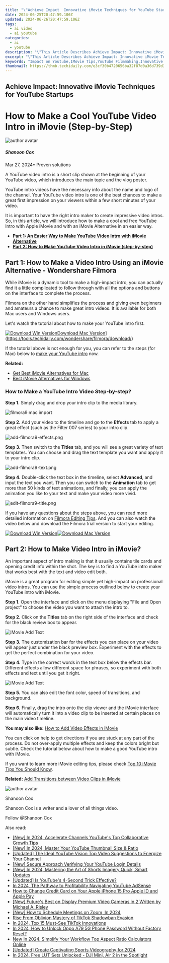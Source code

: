 ```yaml
---
title: "\"Achieve Impact  Innovative iMovie Techniques for YouTube Startups for 2024\""
date: 2024-06-25T20:47:59.106Z
updated: 2024-06-26T20:47:59.106Z
tags:
  - ai video
  - ai youtube
categories:
  - ai
  - youtube
description: "\"This Article Describes Achieve Impact: Innovative iMovie Techniques for YouTube Startups for 2024\""
excerpt: "\"This Article Describes Achieve Impact: Innovative iMovie Techniques for YouTube Startups for 2024\""
keywords: "Impact on Youtube,IMovie Tips,YouTube Filmmaking,Innovative Movie Tech,IMovie Startup Guide,Video Production Tricks,Effective YouTube Content"
thumbnail: https://thmb.techidaily.com/e3cf30b4720656ba32f87d0a36d739d3e594003c967c2e7d28e98120dd95b14e.jpg
---
```


## Achieve Impact: Innovative iMovie Techniques for YouTube Startups

# How to Make a Cool YouTube Video Intro in iMovie (Step-by-Step)

![author avatar](https://images.wondershare.com/filmora/article-images/shannon-cox.jpg)

##### Shanoon Cox

 Mar 27, 2024• Proven solutions

A YouTube video intro is a short clip shown at the beginning of your YouTube video, which introduces the main topic and the vlog poster.

YouTube intro videos have the necessary info about the name and logo of the channel. Your YouTube video intro is one of the best chances to make a great first impression on your viewers within a few short minutes of your video.

It is important to have the right intro maker to create impressive video intros. So, in this article, we will introduce how to make a cool and free YouTube Intro with Apple iMovie and with an iMovie Alternative in an easier way.

* **[Part 1: An Easier Way to Make YouTube Video Intro with iMovie Alternative](#part1)**
* **[Part 2: How to Make YouTube Video Intro in iMovie (step-by-step)](#part2)**

## Part 1: How to Make a Video Intro Using an iMovie Alternative - Wondershare Filmora

While iMovie is a dynamic tool to make a high-impact intro, you can actually find it a little complicated to follow through with all the options and buttons on the interface to complete the process.

Filmora on the other hand simplifies the process and giving even beginners and amateurs a chance to make great intro videos. It is available for both Mac users and Windows users.

Let's watch the tutorial about how to make your YouTube intro first.

[![Download Win Version](https://images.wondershare.com/filmora/guide/download-btn-win.jpg)](https://tools.techidaily.com/wondershare/filmora/download/)[Download Mac Version](https://images.wondershare.com/filmora/guide/download-btn-mac.jpg)](https://tools.techidaily.com/wondershare/filmora/download/)

If the tutorial above is not enough for you, you can refer to the steps (for Mac) below to [make your YouTube intro](https://tools.techidaily.com/wondershare/filmora/download/) now.

**Related:**

* [Get Best iMovie Alternatives for Mac](https://tools.techidaily.com/wondershare/filmora/download/)
* [Best iMovie Alternatives for Windows](https://tools.techidaily.com/wondershare/filmora/download/)

### How to Make a YouTube Intro Video Step-by-step?

**Step 1.** Simply drag and drop your intro clip to the media library.

![filmora9 mac import](https://images.wondershare.com/filmora/article-images/filmora9-mac-import.png)

**Step 2.** Add your video to the timeline and go to the **Effects** tab to apply a great effect (such as the Filter 007 series) to your intro clip.

![add-filmora9-effects.png](https://images.wondershare.com/filmora/article-images/add-filmora9-effects.png)

**Step 3.** Then switch to the **Titles** tab, and you will see a great variety of text templates. You can choose and drag the text template you want and apply it to your intro clip.

![add-filmora9-text.png](https://images.wondershare.com/filmora/article-images/add-filmora9-text.png)

**Step 4.** Double-click the text box in the timeline, select **Advanced**, and input the text you want. Then you can switch to the **Animation** tab to get more than 50 kinds of text animations, and finally, you can apply the animation you like to your text and make your video more vivid.

![edit-filmora9-title.png](https://images.wondershare.com/filmora/article-images/edit-filmora9-title.png)

If you have any questions about the steps above, you can read more detailed information on [Filmora Editing Tips](https://tools.techidaily.com/wondershare/filmora/download/). And you can also watch the video below and download the Filmora trial version to start your editing.

[![Download Win Version](https://images.wondershare.com/filmora/guide/download-btn-win.jpg)](https://tools.techidaily.com/wondershare/filmora/download/)[![Download Mac Version](https://images.wondershare.com/filmora/guide/download-btn-mac.jpg)](https://tools.techidaily.com/wondershare/filmora/download/)

## Part 2: How to Make Video Intro in iMovie?

An important aspect of intro making is that it usually contains tile cards and opening credit info within the shot. The key is to find a YouTube intro maker that works best with the text and video edit both.

iMovie is a great program for editing simple yet high-impact on professional video intros. You can use the simple process outlined below to create your YouTube intro with iMovie.

**Step 1.** Open the interface and click on the menu displaying "File and Open project" to choose the video you want to attach the intro to.

**Step 2.** Click on the **Titles** tab on the right side of the interface and check for the black review box to appear.

![iMovie Add Text](https://images.wondershare.com/filmora/article-images/imovie-add-text-1.jpg)

**Step 3.** The customization bar for the effects you can place on your video will appear just under the black preview box. Experiment with the effects to get the perfect combination for your video.

**Step 4.** Type in the correct words in the text box below the effects bar. Different effects allow different space for phrases, so experiment with both effects and text until you get it right.

![iMovie Add Text](https://images.wondershare.com/filmora/article-images/imovie-add-text-2.jpg)

**Step 5.** You can also edit the font color, speed of transitions, and background.

**Step 6.** Finally, drag the intro onto the clip viewer and the iMovie interface will automatically turn it into a video clip to be inserted at certain places on the main video timeline.

**You may also like:** [How to Add Video Effects in iMovie](https://tools.techidaily.com/wondershare/filmora/download/)

You can click on help to get directions if you are stuck at any part of the process. Do not over-apply multiple effects and keep the colors bright but subtle. Check the tutorial below about how to make a good YouTube intro with iMovie.

If you want to learn more iMovie editing tips, please check [Top 10 iMovie Tips You Should Know](https://tools.techidaily.com/wondershare/filmora/download/).

**Related:** [Add Transitions between Video Clips in iMovie](https://tools.techidaily.com/wondershare/filmora/download/)

![author avatar](https://images.wondershare.com/filmora/article-images/shannon-cox.jpg)

Shanoon Cox

Shanoon Cox is a writer and a lover of all things video.

Follow @Shanoon Cox


<ins class="adsbygoogle"
     style="display:block"
     data-ad-format="autorelaxed"
     data-ad-client="ca-pub-7571918770474297"
     data-ad-slot="1223367746"></ins>



<ins class="adsbygoogle"
     style="display:block"
     data-ad-client="ca-pub-7571918770474297"
     data-ad-slot="8358498916"
     data-ad-format="auto"
     data-full-width-responsive="true"></ins>

<span class="atpl-alsoreadstyle">Also read:</span>
<div><ul>
<li><a href="https://youtube-blog.techidaily.com/n-2024-accelerate-channels-youtubes-top-collaborative-growth-tips/"><u>[New] In 2024, Accelerate Channels  YouTube's Top Collaborative Growth Tips</u></a></li>
<li><a href="https://youtube-blog.techidaily.com/n-2024-master-your-youtube-thumbnail-size-and-ratio/"><u>[New] In 2024, Master Your YouTube Thumbnail Size & Ratio</u></a></li>
<li><a href="https://youtube-blog.techidaily.com/ed-the-ideal-youtube-vision-top-video-suggestions-to-energize-your-channel/"><u>[Updated] The Ideal YouTube Vision  Top Video Suggestions to Energize Your Channel</u></a></li>
<li><a href="https://youtube-blog.techidaily.com/ecure-approach-verifying-your-youtube-login-details/"><u>[New] Secure Approach  Verifying Your YouTube Login Details</u></a></li>
<li><a href="https://youtube-blog.techidaily.com/n-2024-mastering-the-art-of-shorts-imagery-quick-smart-updates/"><u>[New] In 2024, Mastering the Art of Shorts Imagery  Quick, Smart Updates</u></a></li>
<li><a href="https://youtube-blog.techidaily.com/ed-is-youtubes-4-second-trick-effective/"><u>[Updated] Is YouTube's 4-Second Trick Effective?</u></a></li>
<li><a href="https://youtube-blog.techidaily.com/24-the-pathway-to-profitability-navigating-youtube-adsense/"><u>In 2024, The Pathway to Profitability  Navigating YouTube AdSense</u></a></li>
<li><a href="https://apple-account.techidaily.com/how-to-change-credit-card-on-your-apple-iphone-15-pro-apple-id-and-apple-pay-by-drfone-ios/"><u>How to Change Credit Card on Your Apple iPhone 15 Pro Apple ID and Apple Pay</u></a></li>
<li><a href="https://some-knowledge.techidaily.com/new-futures-best-on-display-premium-video-cameras-in-2-written-by-michael-a-risley/"><u>[New] Future's Best on Display  Premium Video Cameras in 2 Written by Michael A. Risley</u></a></li>
<li><a href="https://video-capture.techidaily.com/new-how-to-schedule-meetings-on-zoom-in-2024/"><u>[New] How to Schedule Meetings on Zoom, In 2024</u></a></li>
<li><a href="https://tiktok-video-recordings.techidaily.com/rise-from-oblivion-mastery-of-tiktok-shadowban-evasion/"><u>Rise From Oblivion  Mastery of TikTok Shadowban Evasion</u></a></li>
<li><a href="https://tiktok-video-recordings.techidaily.com/in-2024-top-15-must-see-tiktok-innovations/"><u>In 2024, Top 15 Must-See TikTok Innovations</u></a></li>
<li><a href="https://android-unlock.techidaily.com/in-2024-how-to-unlock-oppo-a79-5g-phone-password-without-factory-reset-by-drfone-android/"><u>In 2024, How to Unlock Oppo A79 5G Phone Password Without Factory Reset?</u></a></li>
<li><a href="https://video-content-creator.techidaily.com/new-in-2024-simplify-your-workflow-top-aspect-ratio-calculators-online/"><u>New In 2024, Simplify Your Workflow Top Aspect Ratio Calculators Online</u></a></li>
<li><a href="https://eaxpv-info.techidaily.com/updated-create-captivating-sports-videography-for-2024/"><u>[Updated] Create Captivating Sports Videography for 2024</u></a></li>
<li><a href="https://some-techniques.techidaily.com/in-2024-free-lut-sets-unlocked-dji-mini-air-2-in-the-spotlight/"><u>In 2024, Free LUT Sets Unlocked - DJI Mini, Air 2 in the Spotlight</u></a></li>
</ul></div>
